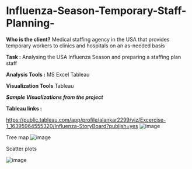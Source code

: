 # Influenza-Season-Temporary-Staff-Planning-

**Who is the client?**
 Medical staffing agency in the USA that provides temporary workers to clinics and hospitals on an as-needed basis

**Task :**
Analysing the USA Influenza Season and preparing a staffing plan staff

**Analysis Tools :**
MS Excel
Tableau

**Visualization Tools**
Tableau

***Sample Visualizations from the project***

**Tableau links :**

https://public.tableau.com/app/profile/alankar2299/viz/Excercise-1_16395964555320/Influenza-StoryBoard?publish=yes
![image](https://user-images.githubusercontent.com/98812248/157541445-75cf0b25-95b3-47fd-9e61-afa15187fcc1.png)


Tree map
![image](https://user-images.githubusercontent.com/98812248/157541023-d8a7e534-4119-4709-a541-9d50f02028a7.png)

Scatter plots

![image](https://user-images.githubusercontent.com/98812248/157541280-a3f49f6d-ecb5-46c0-a744-8ae00fecb238.png)




